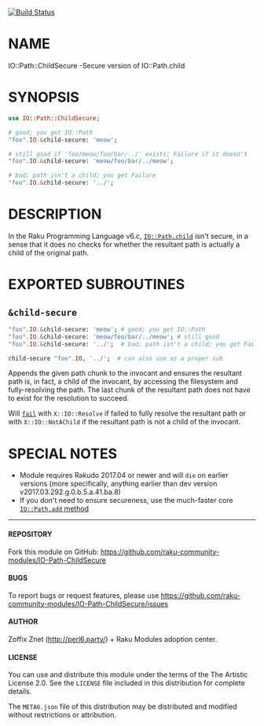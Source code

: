 [![Build Status](https://travis-ci.org/zoffixznet/perl6-IO-Path-ChildSecure.svg)](https://travis-ci.org/zoffixznet/perl6-IO-Path-ChildSecure)

# NAME

IO::Path::ChildSecure -Secure version of IO::Path.child

# SYNOPSIS

```raku
use IO::Path::ChildSecure;

# good; you get IO::Path
"foo".IO.&child-secure: 'meow';

# still good if 'foo/meow/foo/bar/../' exists; Failure if it doesn't
"foo".IO.&child-secure: 'meow/foo/bar/../meow';

# bad; path isn't a child; you get Failure
"foo".IO.&child-secure: '../';
```

# DESCRIPTION

In the Raku Programming Language v6.c,
[`IO::Path.child`](https://docs.raku.org/type/IO::Path#method_child) isn't
secure, in a sense that it does no checks for whether the resultant path is
actually a child of the original path.

# EXPORTED SUBROUTINES

## `&child-secure`

```raku
"foo".IO.&child-secure: 'meow'; # good; you get IO::Path
"foo".IO.&child-secure: 'meow/foo/bar/../meow'; # still good
"foo".IO.&child-secure: '../';  # bad; path isn't a child; you get Failure

child-secure "foo".IO, '../';  # can also use as a proper sub
```

Appends the given path chunk to the invocant and ensures the resultant path
is, in fact, a child of the invocant, by accessing the filesystem and
fully-resolving the path. The last chunk of the resultant path does not have
to exist for the resolution to succeed.

Will [`fail`](https://docs.raku.org/routine/fail) with `X::IO::Resolve` if
failed to fully resolve the resultant path
or with `X::IO::NotAChild` if the resultant path is not a child of the invocant.

# SPECIAL NOTES

- Module requires Rakudo 2017.04 or newer and will `die` on earlier versions
  (more specifically, anything earlier than dev version
    v2017.03.292.g.0.b.5.a.41.ba.8)
- If you don't need to ensure secureness, use the much-faster core
  [`IO::Path.add` method](https://docs.raku.org/type/IO::Path#method_add)

----

#### REPOSITORY

Fork this module on GitHub:
https://github.com/raku-community-modules/IO-Path-ChildSecure

#### BUGS

To report bugs or request features, please use
https://github.com/raku-community-modules/IO-Path-ChildSecure/issues

#### AUTHOR

Zoffix Znet (http://perl6.party/) + Raku Modules adoption center.

#### LICENSE

You can use and distribute this module under the terms of the
The Artistic License 2.0. See the `LICENSE` file included in this
distribution for complete details.

The `META6.json` file of this distribution may be distributed and modified
without restrictions or attribution.
